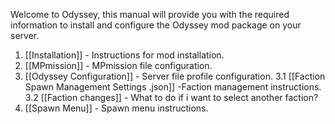 
Welcome to Odyssey, this manual will provide you with the required information to install and configure the Odyssey mod package on your server.

1. [[Installation]]  - Instructions for mod installation.
2. [[MPmission]] - MPmission file configuration.
3. [[Odyssey Configuration]] - Server file profile configuration. 
	3.1 [[Faction Spawn Management Settings .json]] -Faction management instructions.
	3.2 [[Faction changes]] - What to do if i want to select another faction?
4. [[Spawn Menu]] - Spawn menu instructions.
 